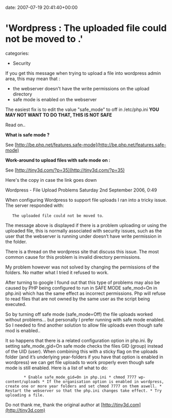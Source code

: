 


date: 2007-07-19 20:41:40+00:00


# 'Wordpress : The uploaded file could not be moved to .'

categories:
- Security


If you get this message when trying to upload a file into wordpress admin area, this may mean that :

- the webserver doesn't have the write permissions on the upload directory
- safe mode is enabled on the webserver

The easiest fix is to edit the value "safe_mode" to off in /etc/php.ini
**YOU MAY NOT WANT TO DO THAT, THIS IS NOT SAFE**

Read on..

<!-- more -->

**What is safe mode ?**

See [http://be.php.net/features.safe-mode](http://be.php.net/features.safe-mode)

**Work-around to upload files with safe mode on :**

See [http://tiny3d.com/?p=35](http://tiny3d.com/?p=35)

Here's the copy in case the link goes down

Wordpress - File Upload Problems
Saturday 2nd September 2006, 0:49

When configuring Wordpress to support file uploads I ran into a tricky issue. The server responded with:

`    The uploaded file could not be moved to `.

The message above is displayed if there is a problem uploading or using the uploaded file, this is normally associated with security issues, such as the user that the webserver is running under doesn’t have write permission in the folder.

There is a thread on the wordpress site that discuss this issue. The most common cause for this problem is invalid directory permissions.

My problem however was not solved by changing the permissions of the folders. No matter what I tried it refused to work.

After turning to google I found out that this type of problems may also be caused by PHP being configured to run in SAFE MODE safe_mod=On in php.ini) which has the same effect as incorrect permissions. Php will refuse to read files that are not owned by the same user as the script being executed.

So by turning off safe mode (safe_mode=Off) the file uploads worked without problems… but personally I prefer running with safe mode enabled. So I needed to find another solution to allow file uploads even though safe mod is enabled..

It so happens that there is a related configuration option in php.ini. By setting safe_mode_gid=On safe mode checks the files GID (group) instead of the UID (user). When combining this with a sticky flag on the uploads folder (and it’s underlying year-folders if you have that option is enabled in wordpress) we can get file uploads to work properly even though safe mode is still enabled. Here is a list of what to do:

`        * Enable safe_mode_gid=On in php.ini
        * chmod 7777 wp-content/uploads
        * If the organisation option is enabled in wordpress, create one or more year folders and set chmod 7777 on them aswell.
        * Restart the webserver so that the php.ini changes take effect.
        * Try uploading a file.`



Do not thank me, thank the original author at [http://tiny3d.com](http://tiny3d.com)
